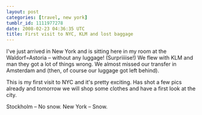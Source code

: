 ```yaml
---
layout: post
categories: [travel, new york]
tumblr_id: 1111977278  
date: 2008-02-23 04:36:35 UTC
title: First visit to NYC, KLM and lost baggage
---
```


I've just arrived in New York and is sitting here in my room at the Waldorf=Astoria – without any luggage! (Surpriiiise!) We flew with KLM and man they got a lot of things wrong. We almost missed our transfer in Amsterdam and (then, of course our luggage got left behind).

This is my first visit to NYC and it's pretty exciting. Has shot a few pics already and tomorrow we will shop some clothes and have a first look at the city.

Stockholm – No snow.
New York – Snow.

